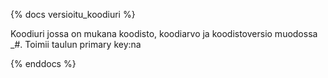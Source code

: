 {% docs versioitu_koodiuri %}

Koodiuri jossa on mukana koodisto, koodiarvo ja koodistoversio muodossa <koodisto>_<koodiarvo>#<koodistoversio>. Toimii taulun primary key:na

{% enddocs %}